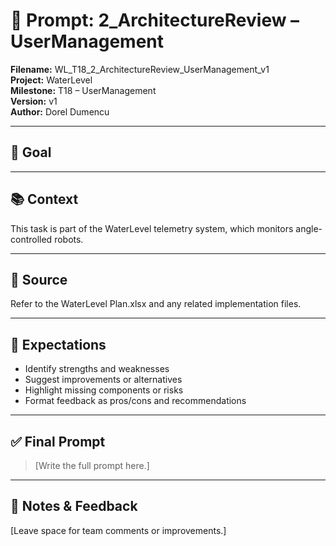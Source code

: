 # 📌 Prompt: 2_ArchitectureReview – UserManagement

**Filename:** WL_T18_2_ArchitectureReview_UserManagement_v1  
**Project:** WaterLevel  
**Milestone:** T18 – UserManagement  
**Version:** v1  
**Author:** Dorel Dumencu

---

## 🎯 Goal



---

## 📚 Context

This task is part of the WaterLevel telemetry system, which monitors angle-controlled robots.

---

## 📂 Source

Refer to the WaterLevel Plan.xlsx and any related implementation files.

---

## 📐 Expectations
- Identify strengths and weaknesses  
- Suggest improvements or alternatives  
- Highlight missing components or risks  
- Format feedback as pros/cons and recommendations
---

## ✅ Final Prompt

> [Write the full prompt here.]

---

## 🧠 Notes & Feedback

[Leave space for team comments or improvements.]
